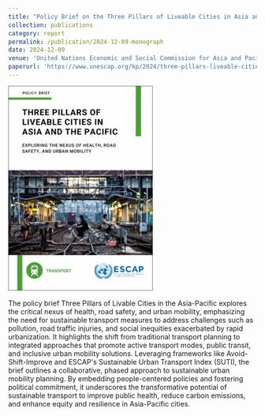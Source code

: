 ```yaml
---
title: "Policy Brief on the Three Pillars of Liveable Cities in Asia and the Pacific: Exploring the Nexus of Health, Road Safety, and Urban Mobility"
collection: publications
category: report
permalink: /publication/2024-12-09-monograph
date: 2024-12-09
venue: 'United Nations Economic and Social Commission for Asia and Pacific'
paperurl: 'https://www.unescap.org/kp/2024/three-pillars-liveable-cities-asia-and-pacific#'
---
```

<img src=' /images/3pillars.png'>

The policy brief Three Pillars of Livable Cities in the Asia-Pacific explores the critical nexus of health, road safety, and urban mobility, emphasizing the need for sustainable transport measures to address challenges such as pollution, road traffic injuries, and social inequities exacerbated by rapid urbanization. It highlights the shift from traditional transport planning to integrated approaches that promote active transport modes, public transit, and inclusive urban mobility solutions. Leveraging frameworks like Avoid-Shift-Improve and ESCAP's Sustainable Urban Transport Index (SUTI), the brief outlines a collaborative, phased approach to sustainable urban mobility planning. By embedding people-centered policies and fostering political commitment, it underscores the transformative potential of sustainable transport to improve public health, reduce carbon emissions, and enhance equity and resilience in Asia-Pacific cities.
